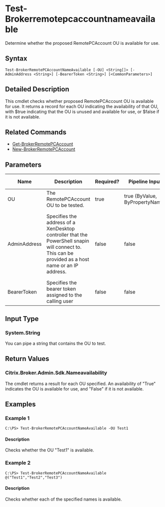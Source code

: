 ﻿
# Test-Brokerremotepcaccountnameavailable
Determine whether the proposed RemotePCAccount OU is available for use.
## Syntax
```
Test-BrokerRemotePCAccountNameAvailable [-OU] <String[]> [-AdminAddress <String>] [-BearerToken <String>] [<CommonParameters>]
```
## Detailed Description
This cmdlet checks whether proposed RemotePCAccount OU is available for use. It returns a record for each OU indicating the availability of that OU, with \$true indicating that the OU is unused and available for use, or \$false if it is not available.


## Related Commands

* [Get-BrokerRemotePCAccount](../Get-BrokerRemotePCAccount/)
* [New-BrokerRemotePCAccount](../New-BrokerRemotePCAccount/)
## Parameters
| Name   | Description | Required? | Pipeline Input | Default Value |
| --- | --- | --- | --- | --- |
| OU | The RemotePCAccount OU to be tested. | true | true (ByValue, ByPropertyName) |  |
| AdminAddress | Specifies the address of a XenDesktop controller that the PowerShell snapin will connect to. This can be provided as a host name or an IP address. | false | false | Localhost. Once a value is provided by any cmdlet, this value will become the default. |
| BearerToken | Specifies the bearer token assigned to the calling user | false | false |  |

## Input Type

### System.String
You can pipe a string that contains the OU to test.
## Return Values

### Citrix.Broker.Admin.Sdk.Nameavailability
The cmdlet returns a result for each OU specified. An availability of "True" indicates the OU is available for use, and "False" if it is not available.
## Examples

### Example 1
```
C:\PS> Test-BrokerRemotePCAccountNameAvailable -OU Test1
```
#### Description
Checks whether the OU "Test1" is available.
### Example 2
```
C:\PS> Test-BrokerRemotePCAccountNameAvailable @("Test1","Test2","Test3")
```
#### Description
Checks whether each of the specified names is available.
